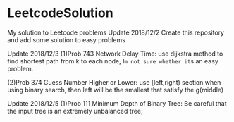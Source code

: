 # LeetcodeSolution
My solution to Leetcode problems
Update 2018/12/2 Create this repository and add some solution to easy problems

Update 2018/12/3
(1)Prob 743 Network Delay Time:
    use dijkstra method to find shortest path from k to each node, I`m not sure whether it`s an easy problem.
    
(2)Prob 374 Guess Number Higher or Lower:
    use [left,right) section when using binary search, then left will be the smallest that satisfy the g(middle)

Update 2018/12/5
(1)Prob 111 Minimum Depth of Binary Tree:
    Be careful that the input tree is an extremely unbalanced tree;
    
